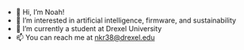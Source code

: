 - 👋 Hi, I’m Noah!
- 👀 I’m interested in artificial intelligence, firmware, and sustainability
- 🌱 I’m currently a student at Drexel University
- 📫 You can reach me at nkr38@drexel.edu

<!---
nkr38/nkr38 is a ✨ special ✨ repository because its `README.md` (this file) appears on your GitHub profile.
You can click the Preview link to take a look at your changes.
--->
